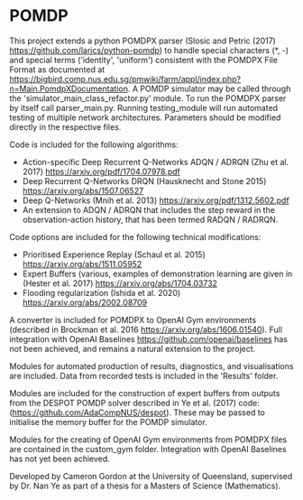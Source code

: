 # POMDP

This project extends a python POMDPX parser (Slosic and Petric (2017) https://github.com/larics/python-pomdp) to handle special characters (*, -) and special terms ('identity', 'uniform') consistent with the POMDPX File Format as documented at https://bigbird.comp.nus.edu.sg/pmwiki/farm/appl/index.php?n=Main.PomdpXDocumentation. A POMDP simulator may be called through the 'simulator_main_class_refactor.py' module. To run the POMDPX parser by itself call parser_main.py. Running testing_module will run automated testing of multiple network architectures. Parameters should be modified directly in the respective files. 

Code is included for the following algorithms: 
* Action-specific Deep Recurrent Q-Networks ADQN / ADRQN (Zhu et al. 2017) https://arxiv.org/pdf/1704.07978.pdf 
* Deep Recurrent Q-Networks DRQN (Hausknecht and Stone 2015) https://arxiv.org/abs/1507.06527 
* Deep Q-Networks (Mnih et al. 2013) https://arxiv.org/pdf/1312.5602.pdf 
* An extension to ADQN / ADRQN that includes the step reward in the observation-action history, that has been termed RADQN / RADRQN. 

Code options are included for the following technical modifications: 
* Prioritised Experience Replay (Schaul et al. 2015) https://arxiv.org/abs/1511.05952 
* Expert Buffers (various, examples of demonstration learning are given in (Hester et al. 2017) https://arxiv.org/abs/1704.03732
* Flooding regularization (Ishida et al. 2020) https://arxiv.org/abs/2002.08709 

A converter is included for POMDPX to OpenAI Gym environments (described in Brockman et al. 2016 https://arxiv.org/abs/1606.01540). Full integration with OpenAI Baselines https://github.com/openai/baselines has not been achieved, and remains a natural extension to the project. 

Modules for automated production of results, diagnostics, and visualisations are included. Data from recorded tests is included in the 'Results' folder. 

Modules are included for the construction of expert buffers from outputs from the DESPOT POMDP solver described in Ye et al. (2017) code: (https://github.com/AdaCompNUS/despot). These may be passed to initialise the memory buffer for the POMDP simulator. 

Modules for the creating of OpenAI Gym environments from POMDPX files are contained in the custom_gym folder. Integration with OpenAI Baselines has not yet been achieved.

Developed by Cameron Gordon at the University of Queensland, supervised by Dr. Nan Ye as part of a thesis for a Masters of Science (Mathematics).
